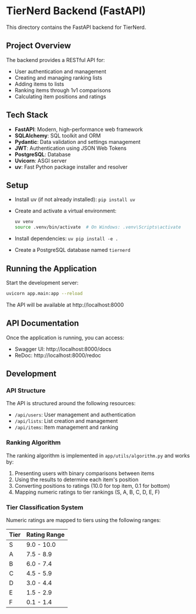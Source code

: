 # TierNerd Backend (FastAPI)

This directory contains the FastAPI backend for TierNerd.

## Project Overview

The backend provides a RESTful API for:
- User authentication and management
- Creating and managing ranking lists
- Adding items to lists
- Ranking items through 1v1 comparisons
- Calculating item positions and ratings

## Tech Stack

- **FastAPI**: Modern, high-performance web framework
- **SQLAlchemy**: SQL toolkit and ORM
- **Pydantic**: Data validation and settings management
- **JWT**: Authentication using JSON Web Tokens
- **PostgreSQL**: Database
- **Uvicorn**: ASGI server
- **uv**: Fast Python package installer and resolver

## Setup

- Install uv (if not already installed): `pip install uv`

- Create and activate a virtual environment:
  ```bash
  uv venv
  source .venv/bin/activate  # On Windows: .venv\Scripts\activate
  ```

- Install dependencies: `uv pip install -e .`

- Create a PostgreSQL database named `tiernerd`

## Running the Application

Start the development server:

```bash
uvicorn app.main:app --reload
```

The API will be available at http://localhost:8000

## API Documentation

Once the application is running, you can access:
- Swagger UI: http://localhost:8000/docs
- ReDoc: http://localhost:8000/redoc

## Development

### API Structure

The API is structured around the following resources:
- `/api/users`: User management and authentication
- `/api/lists`: List creation and management
- `/api/items`: Item management and ranking

### Ranking Algorithm

The ranking algorithm is implemented in `app/utils/algorithm.py` and works by:
1. Presenting users with binary comparisons between items
2. Using the results to determine each item's position
3. Converting positions to ratings (10.0 for top item, 0.1 for bottom)
4. Mapping numeric ratings to tier rankings (S, A, B, C, D, E, F)

### Tier Classification System

Numeric ratings are mapped to tiers using the following ranges:

| Tier | Rating Range |
|------|-------------|
| S    | 9.0 - 10.0   |
| A    | 7.5 - 8.9    |
| B    | 6.0 - 7.4    |
| C    | 4.5 - 5.9    |
| D    | 3.0 - 4.4    |
| E    | 1.5 - 2.9    |
| F    | 0.1 - 1.4    |
